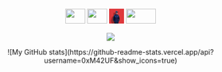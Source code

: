 <p align="center">
 <a href="https://facebook.com/0xM42UF" target="_blank"><img src="https://raw.githubusercontent.com/rahuldkjain/github-profile-readme-generator/master/src/images/icons/Social/facebook.svg" height="30" width="40" /></a>
 <a href="https://linkedin.com/in/gazi-maruf-rahman-a357b31a5"><img src="https://raw.githubusercontent.com/rahuldkjain/github-profile-readme-generator/master/src/images/icons/Social/linked-in-alt.svg" height="30" width="40" /></a>
 <a href="https://0xM42UF.me/"><img src="https://github.com/0xM42UF/0xM42UF.github.io/blob/main/img/favicon.png" height="30" width="30" /></a>
 <a href="mailto:telapokaworld@gmail.com"><img src="https://ssl.gstatic.com/ui/v1/icons/mail/rfr/logo_gmail_lockup_dark_1x_r5.png" height="30" width="60" /></a>
</p>
<p align="center">
 <img align="center" src="https://github-readme-stats.vercel.app/api/top-langs/?username=0xM42UF&hide=html,css,javascript,php,scss&layout=compact&langs_count=50&theme=gruvbox"/>
</p>
<p align="center">
![My GitHub stats](https://github-readme-stats.vercel.app/api?username=0xM42UF&show_icons=true) </p>


